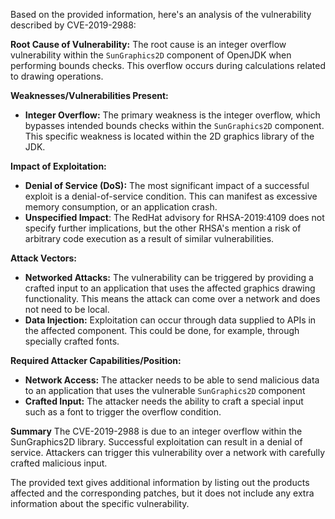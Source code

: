Based on the provided information, here's an analysis of the vulnerability described by CVE-2019-2988:

**Root Cause of Vulnerability:**
The root cause is an integer overflow vulnerability within the `SunGraphics2D` component of OpenJDK when performing bounds checks. This overflow occurs during calculations related to drawing operations.

**Weaknesses/Vulnerabilities Present:**
- **Integer Overflow:** The primary weakness is the integer overflow, which bypasses intended bounds checks within the `SunGraphics2D` component. This specific weakness is located within the 2D graphics library of the JDK.

**Impact of Exploitation:**
- **Denial of Service (DoS):** The most significant impact of a successful exploit is a denial-of-service condition. This can manifest as excessive memory consumption, or an application crash.
- **Unspecified Impact**: The RedHat advisory for RHSA-2019:4109 does not specify further implications, but the other RHSA's mention a risk of arbitrary code execution as a result of similar vulnerabilities.

**Attack Vectors:**
- **Networked Attacks:** The vulnerability can be triggered by providing a crafted input to an application that uses the affected graphics drawing functionality. This means the attack can come over a network and does not need to be local.
- **Data Injection:** Exploitation can occur through data supplied to APIs in the affected component. This could be done, for example, through specially crafted fonts.

**Required Attacker Capabilities/Position:**
- **Network Access:** The attacker needs to be able to send malicious data to an application that uses the vulnerable `SunGraphics2D` component
- **Crafted Input:** The attacker needs the ability to craft a special input such as a font to trigger the overflow condition.

**Summary**
The CVE-2019-2988 is due to an integer overflow within the SunGraphics2D library. Successful exploitation can result in a denial of service. Attackers can trigger this vulnerability over a network with carefully crafted malicious input.

The provided text gives additional information by listing out the products affected and the corresponding patches, but it does not include any extra information about the specific vulnerability.